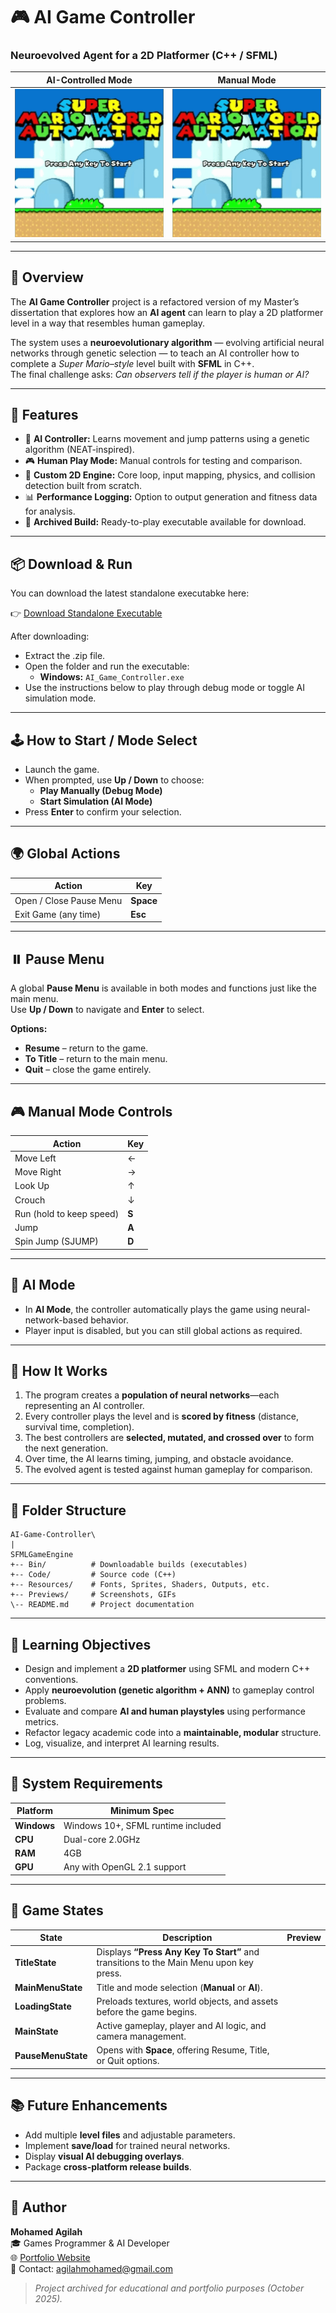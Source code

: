 # 🎮 AI Game Controller
### Neuroevolved Agent for a 2D Platformer (C++ / SFML)

| **AI-Controlled Mode** | **Manual Mode** |
|---|---|
| ![Manual Demo](https://raw.githubusercontent.com/MoAgilah/AI-Game-Controller/master/SFMLGameEngine/Previews/GIFs/ManualDemo.gif) | ![AI Demo](https://raw.githubusercontent.com/MoAgilah/AI-Game-Controller/master/SFMLGameEngine/Previews/GIFs/ManualDemo.gif) |



---

## 🧠 Overview
The **AI Game Controller** project is a refactored version of my Master’s dissertation that explores how an **AI agent** can learn to play a 2D platformer level in a way that resembles human gameplay.  

The system uses a **neuroevolutionary algorithm** — evolving artificial neural networks through genetic selection — to teach an AI controller how to complete a *Super Mario–style* level built with **SFML** in C++.  
The final challenge asks: *Can observers tell if the player is human or AI?*

---

## 🚀 Features
- 🧩 **AI Controller:** Learns movement and jump patterns using a genetic algorithm (NEAT-inspired).  
- 🎮 **Human Play Mode:** Manual controls for testing and comparison.  
- 🧱 **Custom 2D Engine:** Core loop, input mapping, physics, and collision detection built from scratch.  
- 📊 **Performance Logging:** Option to output generation and fitness data for analysis.  
- 🧾 **Archived Build:** Ready-to-play executable available for download.  

---

## 📦 Download & Run
You can download the latest standalone executabke here:

👉 [Download Standalone Executable](https://raw.githubusercontent.com/MoAgilah/AI-Game-Controller/master/SFMLGameEngine/Bin/AI-Game-Controller.zip)


After downloading:

- Extract the .zip file.
- Open the folder and run the executable:
  - **Windows:** `AI_Game_Controller.exe`
- Use the instructions below to play through debug mode or toggle AI simulation mode.

---

## 🕹️ How to Start / Mode Select
- Launch the game.
- When prompted, use **Up / Down** to choose:
  - **Play Manually (Debug Mode)**
  - **Start Simulation (AI Mode)**
- Press **Enter** to confirm your selection.

---

## 🌍 Global Actions

| Action            | Key     |
|--------------------|---------|
| Open / Close Pause Menu | **Space** |
| Exit Game (any time)    | **Esc**   |

---

## ⏸️ Pause Menu
A global **Pause Menu** is available in both modes and functions just like the main menu.  
Use **Up / Down** to navigate and **Enter** to select.

**Options:**
- **Resume** – return to the game.  
- **To Title** – return to the main menu.  
- **Quit** – close the game entirely.  

---

## 🎮 Manual Mode Controls

| Action                     | Key |
|-----------------------------|-----|
| Move Left                   | ←   |
| Move Right                  | →   |
| Look Up                     | ↑   |
| Crouch                      | ↓   |
| Run (hold to keep speed)    | **S** |
| Jump                        | **A** |
| Spin Jump (SJUMP)           | **D** |

---

## 🤖 AI Mode
- In **AI Mode**, the controller automatically plays the game using neural-network-based behavior.  
- Player input is disabled, but you can still global actions as required.

---

## 🧩 How It Works
1. The program creates a **population of neural networks**—each representing an AI controller.  
2. Every controller plays the level and is **scored by fitness** (distance, survival time, completion).  
3. The best controllers are **selected, mutated, and crossed over** to form the next generation.  
4. Over time, the AI learns timing, jumping, and obstacle avoidance.  
5. The evolved agent is tested against human gameplay for comparison.

---

## 🧱 Folder Structure
```
AI-Game-Controller\
|
SFMLGameEngine
+-- Bin/          # Downloadable builds (executables)
+-- Code/         # Source code (C++)
+-- Resources/    # Fonts, Sprites, Shaders, Outputs, etc.
+-- Previews/     # Screenshots, GIFs
\-- README.md     # Project documentation
```

---

## 🧠 Learning Objectives
- Design and implement a **2D platformer** using SFML and modern C++ conventions.  
- Apply **neuroevolution (genetic algorithm + ANN)** to gameplay control problems.  
- Evaluate and compare **AI and human playstyles** using performance metrics.  
- Refactor legacy academic code into a **maintainable, modular** structure.  
- Log, visualize, and interpret AI learning results.  

---

## 🧩 System Requirements
| Platform | Minimum Spec |
|-----------|---------------|
| **Windows** | Windows 10+, SFML runtime included |
| **CPU** | Dual-core 2.0GHz |
| **RAM** | 4GB |
| **GPU** | Any with OpenGL 2.1 support |

---

## 🧱 Game States

| State | Description | Preview |
|--------|-------------|----------|
| **TitleState** | Displays **“Press Any Key To Start”** and transitions to the Main Menu upon key press.|
| **MainMenuState** | Title and mode selection (**Manual** or **AI**).|
| **LoadingState** | Preloads textures, world objects, and assets before the game begins.|
| **MainState** | Active gameplay, player and AI logic, and camera management.|
| **PauseMenuState** | Opens with **Space**, offering Resume, Title, or Quit options.|

---

## 📚 Future Enhancements
- Add multiple **level files** and adjustable parameters.  
- Implement **save/load** for trained neural networks.  
- Display **visual AI debugging overlays**.  
- Package **cross-platform release builds**.

---

## 👤 Author
**Mohamed Agilah**  
🎓 Games Programmer & AI Developer  
🌐 [Portfolio Website](https://moagilah.com/)  
📧 Contact: agilahmohamed@gmail.com  

> *Project archived for educational and portfolio purposes (October 2025).*
